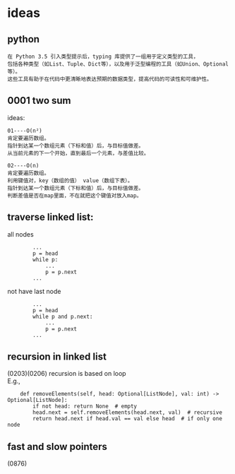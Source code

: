 # ideas

## python

```
在 Python 3.5 引入类型提示后，typing 库提供了一组用于定义类型的工具，
包括各种类型（如List、Tuple、Dict等），以及用于泛型编程的工具（如Union、Optional等）。
这些工具有助于在代码中更清晰地表达预期的数据类型，提高代码的可读性和可维护性。
```

## 0001 two sum

ideas:<br>

```
01----O(n²)
肯定要遍历数组。
指针到达某一个数组元素（下标和值）后，与目标值做差。
从当前元素的下一个开始，直到最后一个元素，与差值比较。
```

```
02----O(n)
肯定要遍历数组。
利用键值对，key（数组的值） value（数组下表）。
指针到达某一个数组元素（下标和值）后，与目标值做差。
判断差值是否在map里面，不在就把这个键值对放入map。
```

## traverse linked list:

all nodes

```
        ...
        p = head
        while p:
            ...
            p = p.next
        ... 
```

not have last node

```
        ...
        p = head
        while p and p.next:
            ...
            p = p.next
        ...
```

## recursion in linked list

(0203)(0206)
recursion is based on loop<br>
E.g.,

```
    def removeElements(self, head: Optional[ListNode], val: int) -> Optional[ListNode]:
        if not head: return None  # empty
        head.next = self.removeElements(head.next, val)  # recursive
        return head.next if head.val == val else head  # if only one node
```

## fast and slow pointers

(0876)
